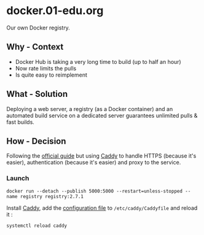 # docker.01-edu.org

Our own Docker registry.

## Why - Context

- Docker Hub is taking a very long time to build (up to half an hour)
- Now rate limits the pulls
- Is quite easy to reimplement

## What - Solution

Deploying a web server, a registry (as a Docker container) and an automated build service on a dedicated server guarantees unlimited pulls & fast builds.

## How - Decision

Following the [official guide](https://docs.docker.com/registry) but using [Caddy](https://caddyserver.com) to handle HTTPS (because it's easier), authentication (because it's easier) and proxy to the service.

### Launch

```
docker run --detach --publish 5000:5000 --restart=unless-stopped --name registry registry:2.7.1
```

Install [Caddy](https://caddyserver.com/docs/download#debian-ubuntu-raspbian), add the [configuration file](Caddyfile) to `/etc/caddy/Caddyfile` and reload it :

```
systemctl reload caddy
```
